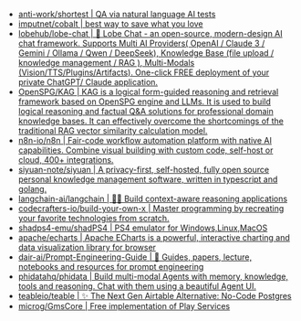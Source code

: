 + [anti-work/shortest | QA via natural language AI tests](https://github.com//anti-work/shortest)
+ [imputnet/cobalt | best way to save what you love](https://github.com//imputnet/cobalt)
+ [lobehub/lobe-chat | 🤯 Lobe Chat - an open-source, modern-design AI chat framework. Supports Multi AI Providers( OpenAI / Claude 3 / Gemini / Ollama / Qwen / DeepSeek), Knowledge Base (file upload / knowledge management / RAG ), Multi-Modals (Vision/TTS/Plugins/Artifacts). One-click FREE deployment of your private ChatGPT/ Claude application.](https://github.com//lobehub/lobe-chat)
+ [OpenSPG/KAG | KAG is a logical form-guided reasoning and retrieval framework based on OpenSPG engine and LLMs. It is used to build logical reasoning and factual Q&A solutions for professional domain knowledge bases. It can effectively overcome the shortcomings of the traditional RAG vector similarity calculation model.](https://github.com//OpenSPG/KAG)
+ [n8n-io/n8n | Fair-code workflow automation platform with native AI capabilities. Combine visual building with custom code, self-host or cloud, 400+ integrations.](https://github.com//n8n-io/n8n)
+ [siyuan-note/siyuan | A privacy-first, self-hosted, fully open source personal knowledge management software, written in typescript and golang.](https://github.com//siyuan-note/siyuan)
+ [langchain-ai/langchain | 🦜🔗 Build context-aware reasoning applications](https://github.com//langchain-ai/langchain)
+ [codecrafters-io/build-your-own-x | Master programming by recreating your favorite technologies from scratch.](https://github.com//codecrafters-io/build-your-own-x)
+ [shadps4-emu/shadPS4 | PS4 emulator for Windows,Linux,MacOS](https://github.com//shadps4-emu/shadPS4)
+ [apache/echarts | Apache ECharts is a powerful, interactive charting and data visualization library for browser](https://github.com//apache/echarts)
+ [dair-ai/Prompt-Engineering-Guide | 🐙 Guides, papers, lecture, notebooks and resources for prompt engineering](https://github.com//dair-ai/Prompt-Engineering-Guide)
+ [phidatahq/phidata | Build multi-modal Agents with memory, knowledge, tools and reasoning. Chat with them using a beautiful Agent UI.](https://github.com//phidatahq/phidata)
+ [teableio/teable | ✨ The Next Gen Airtable Alternative: No-Code Postgres](https://github.com//teableio/teable)
+ [microg/GmsCore | Free implementation of Play Services](https://github.com//microg/GmsCore)

